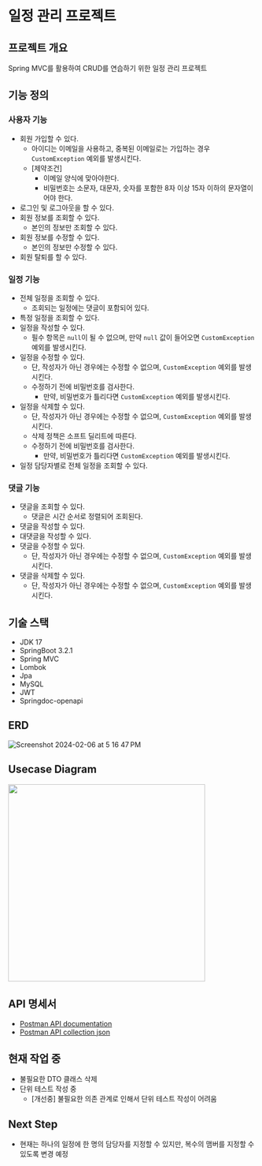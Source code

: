 # 일정 관리 프로젝트

## 프로젝트 개요
Spring MVC를 활용하여 CRUD를 연습하기 위한 일정 관리 프로젝트

## 기능 정의

### 사용자 기능

- 회원 가입할 수 있다.
  - 아이디는 이메일을 사용하고, 중복된 이메일로는 가입하는 경우 `CustomException` 예외를 발생시킨다.
  - [제약조건]
      - 이메일 양식에 맞아야한다.
      - 비밀번호는 소문자, 대문자, 숫자를 포함한 8자 이상 15자 이하의 문자열이어야 한다.
- 로그인 및 로그아웃을 할 수 있다.
- 회원 정보를 조회할 수 있다.
  - 본인의 정보만 조회할 수 있다.
- 회원 정보를 수정할 수 있다.
  - 본인의 정보만 수정할 수 있다.
- 회원 탈퇴를 할 수 있다.

### 일정 기능
- 전체 일정을 조회할 수 있다.
  - 조회되는 일정에는 댓글이 포함되어 있다.
- 특정 일정을 조회할 수 있다.
- 일정을 작성할 수 있다.
  - 필수 항목은 `null`이 될 수 없으며, 만약 `null` 값이 들어오면 `CustomException` 예외를 발생시킨다.
- 일정을 수정할 수 있다.
  - 단, 작성자가 아닌 경우에는 수정할 수 없으며, `CustomException` 예외를 발생시킨다.
  - 수정하기 전에 비밀번호를 검사한다.
    - 만약, 비밀번호가 틀리다면 `CustomException` 예외를 발생시킨다.
- 일정을 삭제할 수 있다.
  - 단, 작성자가 아닌 경우에는 수정할 수 없으며, `CustomException` 예외를 발생시킨다.
  - 삭제 정책은 소프트 딜리트에 따른다.
  - 수정하기 전에 비밀번호를 검사한다.
    - 만약, 비밀번호가 틀리다면 `CustomException` 예외를 발생시킨다.
- 일정 담당자별로 전체 일정을 조회할 수 있다.

### 댓글 기능
- 댓글을 조회할 수 있다.
  - 댓글은 시간 순서로 정렬되어 조회된다.
- 댓글을 작성할 수 있다.
- 대댓글을 작성할 수 있다.
- 댓글을 수정할 수 있다.
  - 단, 작성자가 아닌 경우에는 수정할 수 없으며, `CustomException` 예외를 발생시킨다.
- 댓글을 삭제할 수 있다.
  - 단, 작성자가 아닌 경우에는 수정할 수 없으며, `CustomException` 예외를 발생시킨다.

## 기술 스택

- JDK 17
- SpringBoot 3.2.1
- Spring MVC
- Lombok
- Jpa
- MySQL
- JWT
- Springdoc-openapi

## ERD
![Screenshot 2024-02-06 at 5 16 47 PM](https://github.com/Dittttto/springboot-diary/assets/82052272/6cf83bfc-8ece-404f-a528-2eb6464aed4e)


## Usecase Diagram

<img src="https://github.com/Dittttto/springboot-diary/assets/82052272/665fa720-9715-4770-a65d-40f08381477f" width=400>

## API 명세서
- [Postman API documentation](https://shorturl.at/aeXY5)
- [Postman API collection json](/document/scheduleManager.postman_collection.json)

## 현재 작업 중
- 불필요한 DTO 클래스 삭제
- 단위 테스트 작성 중
  - [개선중] 불필요한 의존 관계로 인해서 단위 테스트 작성이 어려움


## Next Step
- 현재는 하나의 일정에 한 명의 담당자를 지정할 수 있지만, 복수의 맴버를 지정할 수 있도록 변경 예정
